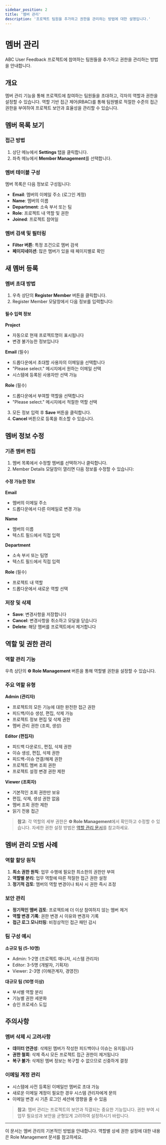 ```yaml
---
sidebar_position: 2
title: '멤버 관리'
description: '프로젝트 팀원을 추가하고 권한을 관리하는 방법에 대한 설명입니다.'
---
```


# 멤버 관리

ABC User Feedback 프로젝트에 참여하는 팀원들을 추가하고 권한을 관리하는 방법을 안내합니다.

## 개요

멤버 관리 기능을 통해 프로젝트에 참여하는 팀원들을 초대하고, 각자의 역할과 권한을 설정할 수 있습니다. 역할 기반 접근 제어(RBAC)를 통해 팀원별로 적절한 수준의 접근 권한을 부여하여 프로젝트 보안과 효율성을 관리할 수 있습니다.

## 멤버 목록 보기

### 접근 방법

1. 상단 메뉴에서 **Settings** 탭을 클릭합니다.
2. 좌측 메뉴에서 **Member Management**를 선택합니다.

### 멤버 테이블 구성

멤버 목록은 다음 정보로 구성됩니다:

- **Email**: 멤버의 이메일 주소 (로그인 계정)
- **Name**: 멤버의 이름
- **Department**: 소속 부서 또는 팀
- **Role**: 프로젝트 내 역할 및 권한
- **Joined**: 프로젝트 참여일

### 멤버 검색 및 필터링

- **Filter 버튼**: 특정 조건으로 멤버 검색
- **페이지네이션**: 많은 멤버가 있을 때 페이지별로 확인

## 새 멤버 등록

### 멤버 초대 방법

1. 우측 상단의 **Register Member** 버튼을 클릭합니다.
2. Register Member 모달창에서 다음 정보를 입력합니다:

#### 필수 입력 정보

**Project**

- 자동으로 현재 프로젝트명이 표시됩니다
- 변경 불가능한 정보입니다

**Email** (필수)

- 드롭다운에서 초대할 사용자의 이메일을 선택합니다
- "Please select." 메시지에서 원하는 이메일 선택
- 시스템에 등록된 사용자만 선택 가능

**Role** (필수)

- 드롭다운에서 부여할 역할을 선택합니다
- "Please select." 메시지에서 적절한 역할 선택

3. 모든 정보 입력 후 **Save** 버튼을 클릭합니다.
4. **Cancel** 버튼으로 등록을 취소할 수 있습니다.

## 멤버 정보 수정

### 기존 멤버 편집

1. 멤버 목록에서 수정할 멤버를 선택하거나 클릭합니다.
2. Member Details 모달창이 열리면 다음 정보를 수정할 수 있습니다:

#### 수정 가능한 정보

**Email**

- 멤버의 이메일 주소
- 드롭다운에서 다른 이메일로 변경 가능

**Name**

- 멤버의 이름
- 텍스트 필드에서 직접 입력

**Department**

- 소속 부서 또는 팀명
- 텍스트 필드에서 직접 입력

**Role** (필수)

- 프로젝트 내 역할
- 드롭다운에서 새로운 역할 선택

### 저장 및 삭제

- **Save**: 변경사항을 저장합니다
- **Cancel**: 변경사항을 취소하고 모달을 닫습니다
- **Delete**: 해당 멤버를 프로젝트에서 제거합니다

## 역할 및 권한 관리

### 역할 관리 기능

우측 상단의 **⚙️ Role Management** 버튼을 통해 역할별 권한을 설정할 수 있습니다.

### 주요 역할 유형

**Admin (관리자)**

- 프로젝트의 모든 기능에 대한 완전한 접근 권한
- 피드백/이슈 생성, 편집, 삭제 가능
- 프로젝트 정보 편집 및 삭제 권한
- 멤버 관리 권한 (조회, 생성)

**Editor (편집자)**

- 피드백 다운로드, 편집, 삭제 권한
- 이슈 생성, 편집, 삭제 권한
- 피드백-이슈 연결/해제 권한
- 프로젝트 멤버 조회 권한
- 프로젝트 설정 변경 권한 제한

**Viewer (조회자)**

- 기본적인 조회 권한만 보유
- 편집, 삭제, 생성 권한 없음
- 멤버 조회 권한 제한
- 읽기 전용 접근

> **참고**: 각 역할의 세부 권한은 **⚙️ Role Management**에서 확인하고 수정할 수 있습니다. 자세한 권한 설정 방법은 [역할 관리 문서](./role-management)를 참고하세요.

## 멤버 관리 모범 사례

### 역할 할당 원칙

1. **최소 권한 원칙**: 업무 수행에 필요한 최소한의 권한만 부여
2. **역할별 분리**: 업무 역할에 따른 적절한 접근 권한 설정
3. **정기적 검토**: 멤버의 역할 변경이나 퇴사 시 권한 즉시 조정

### 보안 관리

- **정기적인 멤버 검토**: 프로젝트에 더 이상 참여하지 않는 멤버 제거
- **역할 변경 기록**: 권한 변경 시 이유와 변경자 기록
- **접근 로그 모니터링**: 비정상적인 접근 패턴 감시

### 팀 구성 예시

**소규모 팀 (5-10명)**

- Admin: 1-2명 (프로젝트 매니저, 시스템 관리자)
- Editor: 3-5명 (개발자, 기획자)
- Viewer: 2-3명 (이해관계자, 경영진)

**대규모 팀 (10명 이상)**

- 부서별 역할 분리
- 기능별 권한 세분화
- 승인 프로세스 도입

## 주의사항

### 멤버 삭제 시 고려사항

- **데이터 연관성**: 삭제된 멤버가 작성한 피드백이나 이슈는 유지됩니다
- **권한 철회**: 삭제 즉시 모든 프로젝트 접근 권한이 제거됩니다
- **복구 불가**: 삭제된 멤버 정보는 복구할 수 없으므로 신중하게 결정

### 이메일 계정 관리

- 시스템에 사전 등록된 이메일만 멤버로 초대 가능
- 새로운 이메일 계정이 필요한 경우 시스템 관리자에게 문의
- 이메일 변경 시 기존 로그인 세션에 영향을 줄 수 있음

> **참고**: 멤버 관리는 프로젝트의 보안과 직결되는 중요한 기능입니다. 권한 부여 시 업무 필요성과 보안을 균형있게 고려하여 설정하시기 바랍니다.

---

이 문서는 멤버 관리의 기본적인 방법을 안내합니다. 역할별 상세 권한 설정에 대한 내용은 Role Management 문서를 참고하세요.

